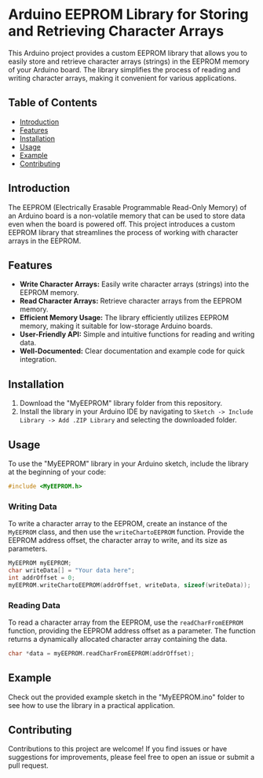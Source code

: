 # Arduino EEPROM Library for Storing and Retrieving Character Arrays

This Arduino project provides a custom EEPROM library that allows you to easily store and retrieve character arrays (strings) in the EEPROM memory of your Arduino board. The library simplifies the process of reading and writing character arrays, making it convenient for various applications.

## Table of Contents

- [Introduction](#introduction)
- [Features](#features)
- [Installation](#installation)
- [Usage](#usage)
- [Example](#example)
- [Contributing](#contributing)

## Introduction

The EEPROM (Electrically Erasable Programmable Read-Only Memory) of an Arduino board is a non-volatile memory that can be used to store data even when the board is powered off. This project introduces a custom EEPROM library that streamlines the process of working with character arrays in the EEPROM.

## Features

- **Write Character Arrays:** Easily write character arrays (strings) into the EEPROM memory.
- **Read Character Arrays:** Retrieve character arrays from the EEPROM memory.
- **Efficient Memory Usage:** The library efficiently utilizes EEPROM memory, making it suitable for low-storage Arduino boards.
- **User-Friendly API:** Simple and intuitive functions for reading and writing data.
- **Well-Documented:** Clear documentation and example code for quick integration.

## Installation

1. Download the "MyEEPROM" library folder from this repository.
2. Install the library in your Arduino IDE by navigating to `Sketch -> Include Library -> Add .ZIP Library` and selecting the downloaded folder.

## Usage

To use the "MyEEPROM" library in your Arduino sketch, include the library at the beginning of your code:

```cpp
#include <MyEEPROM.h>
```

### Writing Data

To write a character array to the EEPROM, create an instance of the `MyEEPROM` class, and then use the `writeChartoEEPROM` function. Provide the EEPROM address offset, the character array to write, and its size as parameters.

```cpp
MyEEPROM myEEPROM;
char writeData[] = "Your data here";
int addrOffset = 0;
myEEPROM.writeChartoEEPROM(addrOffset, writeData, sizeof(writeData));
```

### Reading Data

To read a character array from the EEPROM, use the `readCharFromEEPROM` function, providing the EEPROM address offset as a parameter. The function returns a dynamically allocated character array containing the data.

```cpp
char *data = myEEPROM.readCharFromEEPROM(addrOffset);
```

## Example

Check out the provided example sketch in the "MyEEPROM.ino" folder to see how to use the library in a practical application.

## Contributing

Contributions to this project are welcome! If you find issues or have suggestions for improvements, please feel free to open an issue or submit a pull request.
